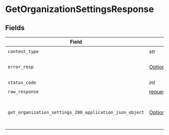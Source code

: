 # GetOrganizationSettingsResponse


## Fields

| Field                                                                                                                       | Type                                                                                                                        | Required                                                                                                                    | Description                                                                                                                 |
| --------------------------------------------------------------------------------------------------------------------------- | --------------------------------------------------------------------------------------------------------------------------- | --------------------------------------------------------------------------------------------------------------------------- | --------------------------------------------------------------------------------------------------------------------------- |
| `content_type`                                                                                                              | *str*                                                                                                                       | :heavy_check_mark:                                                                                                          | N/A                                                                                                                         |
| `error_resp`                                                                                                                | [Optional[shared.ErrorResp]](../../models/shared/errorresp.md)                                                              | :heavy_minus_sign:                                                                                                          | Could not authenticate the user                                                                                             |
| `status_code`                                                                                                               | *int*                                                                                                                       | :heavy_check_mark:                                                                                                          | N/A                                                                                                                         |
| `raw_response`                                                                                                              | [requests.Response](https://requests.readthedocs.io/en/latest/api/#requests.Response)                                       | :heavy_minus_sign:                                                                                                          | N/A                                                                                                                         |
| `get_organization_settings_200_application_json_object`                                                                     | [Optional[GetOrganizationSettings200ApplicationJSON]](../../models/operations/getorganizationsettings200applicationjson.md) | :heavy_minus_sign:                                                                                                          | Retrieved the settings for an organization successfully.                                                                    |